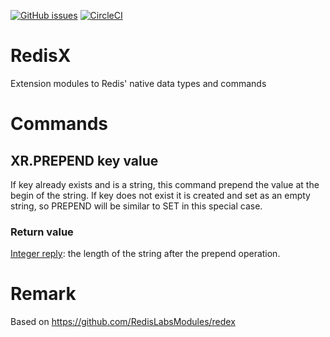 [![GitHub issues](https://img.shields.io/github/release/RedisLabsModules/RedisX.svg)](https://github.com/RedisLabsModules/RedisX/releases/latest)
[![CircleCI](https://circleci.com/gh/RedisLabsModules/RedisX/tree/master.svg?style=svg)](https://circleci.com/gh/RedisLabsModules/RedisX/tree/master)

# RedisX
Extension modules to Redis' native data types and commands




# Commands

## XR.PREPEND key value
If key already exists and is a string, this command prepend the value at the begin of the string. If key does not exist it is created and set as an empty string, so PREPEND will be similar to SET in this special case.

### Return value
[Integer reply](https://redis.io/topics/protocol#integer-reply): the length of the string after the prepend operation.


















# Remark 
Based on https://github.com/RedisLabsModules/redex
